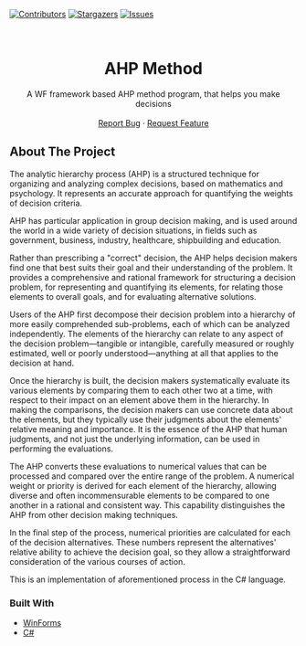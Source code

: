 
[![Contributors][contributors-shield]][contributors-url]
[![Stargazers][stars-shield]][stars-url]
[![Issues][issues-shield]][issues-url]

<br />
<p align="center">
  <a href="https://github.com/Quiirex/AHP-Method">
  </a>

  <h1 align="center">AHP Method</h1>

  <p align="center">
    A WF framework based AHP method program, that helps you make decisions
  <br/>
  <br/>
    <a href="https://github.com/Quiirex/AHP-Method/issues">Report Bug</a>
    ·
    <a href="https://github.com/Quiirex/AHP-Method/issues">Request Feature</a>
  </p>
</p>

<!-- ABOUT THE PROJECT -->
## About The Project

The analytic hierarchy process (AHP) is a structured technique for organizing and analyzing complex decisions, based on mathematics and psychology. It represents an accurate approach for quantifying the weights of decision criteria.

AHP has particular application in group decision making, and is used around the world in a wide variety of decision situations, in fields such as government, business, industry, healthcare, shipbuilding and education.

Rather than prescribing a "correct" decision, the AHP helps decision makers find one that best suits their goal and their understanding of the problem. It provides a comprehensive and rational framework for structuring a decision problem, for representing and quantifying its elements, for relating those elements to overall goals, and for evaluating alternative solutions.

Users of the AHP first decompose their decision problem into a hierarchy of more easily comprehended sub-problems, each of which can be analyzed independently. The elements of the hierarchy can relate to any aspect of the decision problem—tangible or intangible, carefully measured or roughly estimated, well or poorly understood—anything at all that applies to the decision at hand.

Once the hierarchy is built, the decision makers systematically evaluate its various elements by comparing them to each other two at a time, with respect to their impact on an element above them in the hierarchy. In making the comparisons, the decision makers can use concrete data about the elements, but they typically use their judgments about the elements' relative meaning and importance. It is the essence of the AHP that human judgments, and not just the underlying information, can be used in performing the evaluations.

The AHP converts these evaluations to numerical values that can be processed and compared over the entire range of the problem. A numerical weight or priority is derived for each element of the hierarchy, allowing diverse and often incommensurable elements to be compared to one another in a rational and consistent way. This capability distinguishes the AHP from other decision making techniques.

In the final step of the process, numerical priorities are calculated for each of the decision alternatives. These numbers represent the alternatives' relative ability to achieve the decision goal, so they allow a straightforward consideration of the various courses of action.

This is an implementation of aforementioned process in the C# language.

### Built With

* [WinForms](https://docs.microsoft.com/en-us/dotnet/desktop/winforms/?view=netdesktop-5.0)
* [C#](https://docs.microsoft.com/en-us/dotnet/csharp/)


<!-- MARKDOWN LINKS & IMAGES -->
<!-- https://www.markdownguide.org/basic-syntax/#reference-style-links -->
[contributors-shield]: https://img.shields.io/github/contributors/Quiirex/AHP-Method.svg?style=for-the-badge
[contributors-url]: https://github.com/Quiirex/AHP-Method/graphs/contributors
[forks-shield]: https://img.shields.io/github/forks/Quiirex/AHP-Method.svg?style=for-the-badge
[forks-url]: https://github.com/Quiirex/AHP-Method/network/members
[stars-shield]: https://img.shields.io/github/stars/Quiirex/AHP-Method.svg?style=for-the-badge
[stars-url]: https://github.com/Quiirex/AHP-Method/stargazers
[issues-shield]: https://img.shields.io/github/issues/Quiirex/AHP-Method.svg?style=for-the-badge
[issues-url]: https://github.com/Quiirex/AHP-Method/issues
[license-shield]: https://img.shields.io/github/license/Quiirex/AHP-Method.svg?style=for-the-badge
[license-url]: https://github.com/Quiirex/AHP-Method/blob/master/LICENSE.txt
[linkedin-shield]: https://img.shields.io/badge/-LinkedIn-black.svg?style=for-the-badge&logo=linkedin&colorB=555
[linkedin-url]: https://linkedin.com/in/Quiirex
